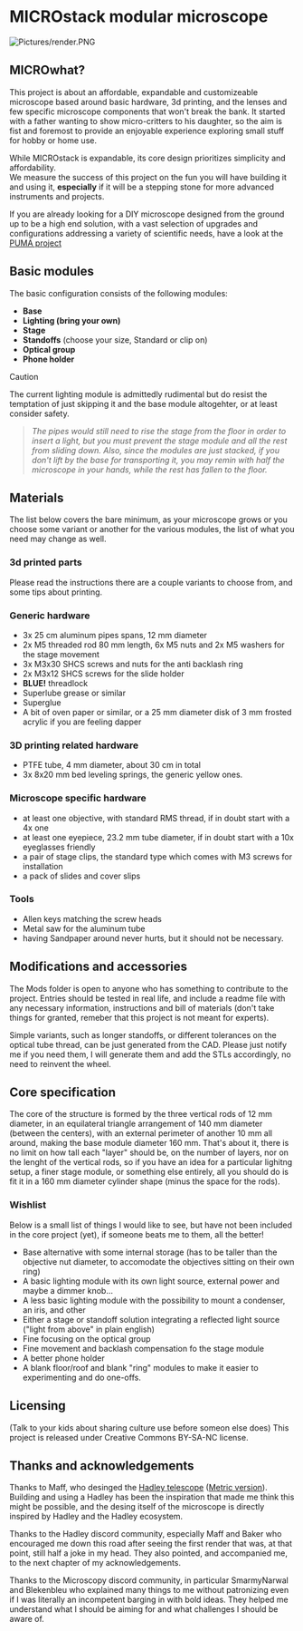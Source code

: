 # MICROstack modular microscope

![Pictures/render.PNG](https://github.com/XVIIarcano/MICROstack/blob/main/Pictures/render.PNG)

## MICROwhat?

This project is about an affordable, expandable and customizeable microscope based around basic hardware, 3d printing, and the lenses and few specific microscope components that won't break the bank.
It started with a father wanting to show micro-critters to his daughter, so the aim is fist and foremost to provide an enjoyable experience exploring small stuff for hobby or home use.

While MICROstack is expandable, its core design prioritizes simplicity and affordability.  
We measure the success of this project on the fun you will have building it and using it, **especially** if it will be a stepping stone for more advanced instruments and projects.

If you are already looking for a DIY microscope designed from the ground up to be a high end solution, with a vast selection of upgrades and configurations addressing a variety of scientific needs, have a look at the [PUMA project](https://github.com/TadPath/PUMA)

## Basic modules

The basic configuration consists of the following modules:

- **Base** 
- **Lighting (bring your own)** 
- **Stage** 
- **Standoffs** (choose your size, Standard or clip on)
- **Optical group** 
- **Phone holder** 

>[!CAUTION] 
>The current lighting module is admittedly rudimental but do resist the temptation of just skipping it and the base module altogehter, or at least consider safety.  
  
>*The pipes would still need to rise the stage from the floor in order to insert a light, but you must prevent the stage module and all the rest from sliding down. Also, since the modules are just stacked, if you don't lift by the base for transporting it, you may remin with half the microscope in your hands, while the rest has fallen to the floor.*

## Materials

The list below covers the bare minimum, as your microscope grows or you choose some variant or another for the various modules, the list of what you need may change as well.

### 3d printed parts
Please read the instructions there are a couple variants to choose from, and some tips about printing.

### Generic hardware
- 3x 25 cm aluminum pipes spans, 12 mm diameter 
- 2x M5 threaded rod 80 mm length, 6x M5 nuts and 2x M5 washers for the stage movement
- 3x M3x30 SHCS screws and nuts for the anti backlash ring
- 2x M3x12 SHCS screws for the slide holder
- **BLUE!** threadlock 
- Superlube grease or similar
- Superglue
- A bit of oven paper or similar, or a 25 mm diameter disk of 3 mm frosted acrylic if you are feeling dapper

### 3D printing related hardware
- PTFE tube, 4 mm diameter, about 30 cm in total
- 3x 8x20 mm bed leveling springs, the generic yellow ones. 

### Microscope specific hardware
- at least one objective, with standard RMS thread, if in doubt start with a 4x one 
- at least one eyepiece, 23.2 mm tube diameter, if in doubt start with a 10x eyeglasses friendly
- a pair of stage clips, the standard type which comes with M3 screws for installation
- a pack of slides and cover slips

### Tools
- Allen keys matching the screw heads
- Metal saw for the aluminum tube
- having Sandpaper around never hurts, but it should not be necessary. 

## Modifications and accessories

The Mods folder is open to anyone who has something to contribute to the project.
Entries should be tested in real life, and include a readme file with any necessary information, instructions and bill of materials (don't take things for granted, remeber that this project is not meant for experts).

Simple variants, such as longer standoffs, or different tolerances on the optical tube thread, can be just generated from the CAD.
Please just notify me if you need them, I will generate them and add the STLs accordingly, no need to reinvent the wheel.

## Core specification
The core of the structure is formed by the three vertical rods of 12 mm diameter, in an equilateral triangle arrangement of 140 mm diameter (between the centers), with an external perimeter of another 10 mm all around, making the base module diameter 160 mm.
That's about it, there is no limit on how tall each "layer" should be, on the number of layers, nor on the lenght of the vertical rods, so if you have an idea for a particular lighitng setup, a finer stage module, or something else entirely, all you should do is fit it in a 160 mm diameter cylinder shape (minus the space for the rods).


### Wishlist

Below is a small list of things I would like to see, but have not been included in the core project (yet), if someone beats me to them, all the better!

- Base alternative with some internal storage (has to be taller than the objective nut diameter, to accomodate the objectives sitting on their own ring)
- A basic lighting module with its own light source, external power and maybe a dimmer knob... 
- A less basic lighting module with the possibility to mount a condenser, an iris, and other 
- Either a stage or standoff solution integrating a reflected light source ("light from above" in plain english)
- Fine focusing on the optical group
- Fine movement and backlash compensation fo the stage module
- A better phone holder  
- A blank floor/roof and blank "ring" modules to make it easier to experimenting and do one-offs.

## Licensing
(Talk to your kids about sharing culture use before someon else does)
This project is released under Creative Commons BY-SA-NC license.

## Thanks and acknowledgements

Thanks to Maff, who desinged the [Hadley telescope](https://www.printables.com/it/model/224383-astronomical-telescope-hadley-an-easy-assembly-hig) ([Metric version](https://www.printables.com/it/model/268580-hadley-telescope-official-metric-remix)).
Building and using a Hadley has been the inspiration that made me think this might be possible, and the desing itself of the microscope is directly inspired by Hadley and the Hadley ecosystem.

Thanks to the Hadley discord community, especially Maff and Baker who encouraged me down this road after seeing the first render that was, at that point, still half a joke in my head.
They also pointed, and accompanied me, to the next chapter of my acknowledgements.

Thanks to the Microscopy discord community, in particular SmarmyNarwal and Blekenbleu who explained many things to me without patronizing even if I was literally an incompetent barging in with bold ideas.
They helped me understand what I should be aiming for and what challenges I should be aware of.
